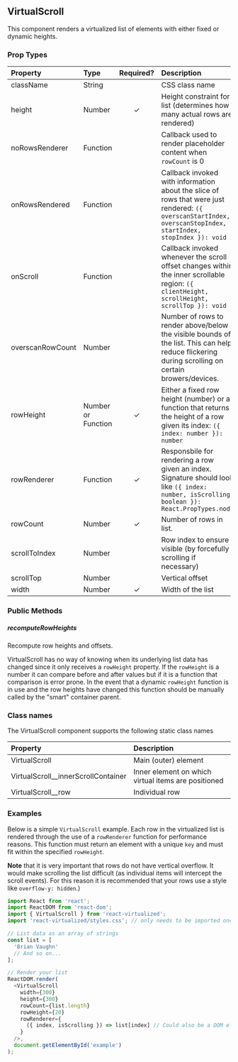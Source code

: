 VirtualScroll
---------------

This component renders a virtualized list of elements with either fixed or dynamic heights.

### Prop Types
| Property | Type | Required? | Description |
|:---|:---|:---:|:---|
| className | String |  | CSS class name |
| height | Number | ✓ | Height constraint for list (determines how many actual rows are rendered) |
| noRowsRenderer | Function |  | Callback used to render placeholder content when `rowCount` is 0 |
| onRowsRendered | Function |  | Callback invoked with information about the slice of rows that were just rendered: `({ overscanStartIndex, overscanStopIndex, startIndex, stopIndex }): void` |
| onScroll | Function |  | Callback invoked whenever the scroll offset changes within the inner scrollable region: `({ clientHeight, scrollHeight, scrollTop }): void` |
| overscanRowCount | Number |  | Number of rows to render above/below the visible bounds of the list. This can help reduce flickering during scrolling on certain browers/devices. |
| rowHeight | Number or Function | ✓ | Either a fixed row height (number) or a function that returns the height of a row given its index: `({ index: number }): number` |
| rowRenderer | Function | ✓ | Responsbile for rendering a row given an index. Signature should look like `({ index: number, isScrolling: boolean }): React.PropTypes.node` |
| rowCount | Number | ✓ | Number of rows in list. |
| scrollToIndex | Number |  | Row index to ensure visible (by forcefully scrolling if necessary) |
| scrollTop | Number |  | Vertical offset |
| width | Number | ✓ | Width of the list |

### Public Methods

##### recomputeRowHeights
Recompute row heights and offsets.

VirtualScroll has no way of knowing when its underlying list data has changed since it only receives a `rowHeight` property. If the `rowHeight` is a number it can compare before and after values but if it is a function that comparison is error prone. In the event that a dynamic `rowHeight` function is in use and the row heights have changed this function should be manually called by the "smart" container parent.

### Class names

The VirtualScroll component supports the following static class names

| Property | Description |
|:---|:---|
| VirtualScroll | Main (outer) element |
| VirtualScroll__innerScrollContainer | Inner element on which virtual items are positioned |
| VirtualScroll__row | Individual row |

### Examples

Below is a simple `VirtualScroll` example. Each row in the virtualized list is rendered through the use of a `rowRenderer` function for performance reasons. This function must return an element with a unique `key` and must fit within the specified `rowHeight`.

**Note** that it is very important that rows do not have vertical overflow.
It would make scrolling the list difficult (as individual items will intercept the scroll events).
For this reason it is recommended that your rows use a style like `overflow-y: hidden`.)

```javascript
import React from 'react';
import ReactDOM from 'react-dom';
import { VirtualScroll } from 'react-virtualized';
import 'react-virtualized/styles.css'; // only needs to be imported once

// List data as an array of strings
const list = [
  'Brian Vaughn'
  // And so on...
];

// Render your list
ReactDOM.render(
  <VirtualScroll
    width={300}
    height={300}
    rowCount={list.length}
    rowHeight={20}
    rowRenderer={
      ({ index, isScrolling }) => list[index] // Could also be a DOM element
    }
  />,
  document.getElementById('example')
);
```
